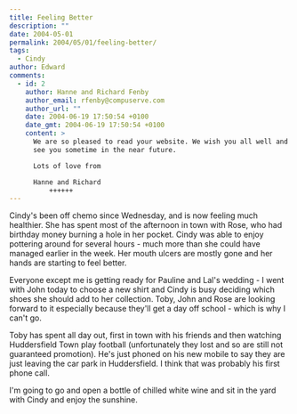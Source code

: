 ```yaml
---
title: Feeling Better
description: ""
date: 2004-05-01
permalink: 2004/05/01/feeling-better/
tags:
  - Cindy
author: Edward
comments:
  - id: 2
    author: Hanne and Richard Fenby
    author_email: rfenby@compuserve.com
    author_url: ""
    date: 2004-06-19 17:50:54 +0100
    date_gmt: 2004-06-19 17:50:54 +0100
    content: >
      We are so pleased to read your website. We wish you all well and hope to
      see you sometime in the near future.

      Lots of love from

      Hanne and Richard
          ++++++
---
```


Cindy\'s been off chemo since Wednesday, and is now feeling much
healthier. She has spent most of the afternoon in town with Rose, who
had birthday money burning a hole in her pocket. Cindy was able to enjoy
pottering around for several hours - much more than she could have
managed earlier in the week. Her mouth ulcers are mostly gone and her
hands are starting to feel better.

Everyone except me is getting ready for Pauline and Lal\'s wedding - I
went with John today to choose a new shirt and Cindy is busy deciding
which shoes she should add to her collection. Toby, John and Rose are
looking forward to it especially because they\'ll get a day off school -
which is why I can\'t go.

Toby has spent all day out, first in town with his friends and then
watching Huddersfield Town play football (unfortunately they lost and so
are still not guaranteed promotion). He\'s just phoned on his new mobile
to say they are just leaving the car park in Huddersfield. I think that
was probably his first phone call.

I\'m going to go and open a bottle of chilled white wine and sit in the
yard with Cindy and enjoy the sunshine.

